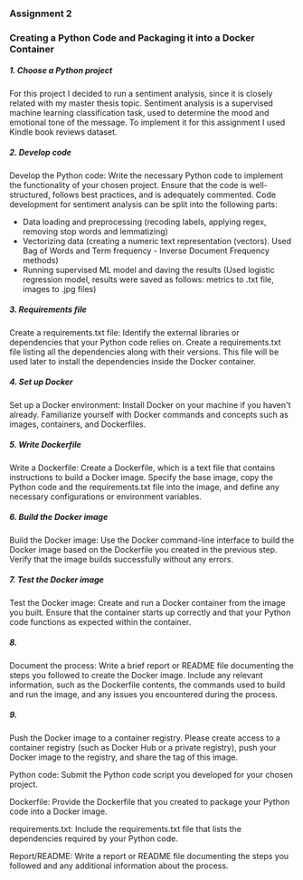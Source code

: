 ### Assignment 2
### Creating a Python Code and Packaging it into a Docker Container

##### 1. Choose a Python project
For this project I decided to run a sentiment analysis, since it is closely related with my master thesis topic. Sentiment analysis is a supervised machine learning classification task, used to determine the mood and emotional tone of the message. To implement it for this assignment I used Kindle book reviews dataset.

##### 2. Develop code
Develop the Python code: Write the necessary Python code to implement the functionality of your chosen project. Ensure that the code is well-structured, follows best practices, and is adequately commented.
Code development for sentiment analysis can be split into the following parts: <br>
- Data loading and preprocessing (recoding labels, applying regex, removing stop words and lemmatizing)
- Vectorizing data (creating a numeric text representation (vectors). Used Bag of Words and Term frequency - Inverse Document Frequency methods)
- Running supervised ML model and daving the results (Used logistic regression model, results were saved as follows: metrics to .txt file, images to .jpg files)
##### 3. Requirements file
Create a requirements.txt file: Identify the external libraries or dependencies that your Python code relies on. Create a requirements.txt file listing all the dependencies along with their versions. This file will be used later to install the dependencies inside the Docker container.

##### 4. Set up Docker
Set up a Docker environment: Install Docker on your machine if you haven't already. Familiarize yourself with Docker commands and concepts such as images, containers, and Dockerfiles.

##### 5. Write Dockerfile
Write a Dockerfile: Create a Dockerfile, which is a text file that contains instructions to build a Docker image. Specify the base image, copy the Python code and the requirements.txt file into the image, and define any necessary configurations or environment variables.

##### 6. Build the Docker image
Build the Docker image: Use the Docker command-line interface to build the Docker image based on the Dockerfile you created in the previous step. Verify that the image builds successfully without any errors.

##### 7. Test the Docker image
Test the Docker image: Create and run a Docker container from the image you built. Ensure that the container starts up correctly and that your Python code functions as expected within the container.

##### 8. 
Document the process: Write a brief report or README file documenting the steps you followed to create the Docker image. Include any relevant information, such as the Dockerfile contents, the commands used to build and run the image, and any issues you encountered during the process.

##### 9.
Push the Docker image to a container registry. Please create access to a container registry (such as Docker Hub or a private registry), push your Docker image to the registry, and share the tag of this image.




Python code: Submit the Python code script you developed for your chosen project.

Dockerfile: Provide the Dockerfile that you created to package your Python code into a Docker image.

requirements.txt: Include the requirements.txt file that lists the dependencies required by your Python code.

Report/README: Write a report or README file documenting the steps you followed and any additional information about the process.
